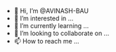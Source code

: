 - 👋 Hi, I’m @AVINASH-BAU
- 👀 I’m interested in ...
- 🌱 I’m currently learning ...
- 💞️ I’m looking to collaborate on ...
- 📫 How to reach me ...

<!---
AVINASH-BAU/AVINASH-BAU is a ✨ special ✨ repository because its `README.md` (this file) appears on your GitHub profile.
You can click the Preview link to take a look at your changes.
--->
